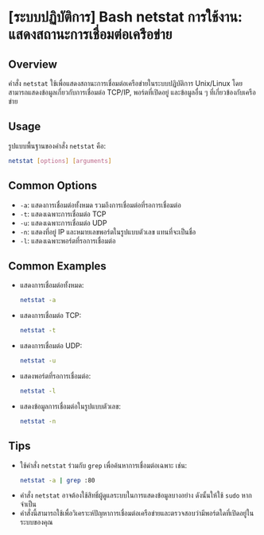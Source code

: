 # [ระบบปฏิบัติการ] Bash netstat การใช้งาน: แสดงสถานะการเชื่อมต่อเครือข่าย

## Overview
คำสั่ง `netstat` ใช้เพื่อแสดงสถานะการเชื่อมต่อเครือข่ายในระบบปฏิบัติการ Unix/Linux โดยสามารถแสดงข้อมูลเกี่ยวกับการเชื่อมต่อ TCP/IP, พอร์ตที่เปิดอยู่ และข้อมูลอื่น ๆ ที่เกี่ยวข้องกับเครือข่าย

## Usage
รูปแบบพื้นฐานของคำสั่ง `netstat` คือ:

```bash
netstat [options] [arguments]
```

## Common Options
- `-a`: แสดงการเชื่อมต่อทั้งหมด รวมถึงการเชื่อมต่อที่รอการเชื่อมต่อ
- `-t`: แสดงเฉพาะการเชื่อมต่อ TCP
- `-u`: แสดงเฉพาะการเชื่อมต่อ UDP
- `-n`: แสดงที่อยู่ IP และหมายเลขพอร์ตในรูปแบบตัวเลข แทนที่จะเป็นชื่อ
- `-l`: แสดงเฉพาะพอร์ตที่รอการเชื่อมต่อ

## Common Examples
- แสดงการเชื่อมต่อทั้งหมด:
  ```bash
  netstat -a
  ```

- แสดงการเชื่อมต่อ TCP:
  ```bash
  netstat -t
  ```

- แสดงการเชื่อมต่อ UDP:
  ```bash
  netstat -u
  ```

- แสดงพอร์ตที่รอการเชื่อมต่อ:
  ```bash
  netstat -l
  ```

- แสดงข้อมูลการเชื่อมต่อในรูปแบบตัวเลข:
  ```bash
  netstat -n
  ```

## Tips
- ใช้คำสั่ง `netstat` ร่วมกับ `grep` เพื่อค้นหาการเชื่อมต่อเฉพาะ เช่น:
  ```bash
  netstat -a | grep :80
  ```
- คำสั่ง `netstat` อาจต้องใช้สิทธิ์ผู้ดูแลระบบในการแสดงข้อมูลบางอย่าง ดังนั้นให้ใช้ `sudo` หากจำเป็น
- คำสั่งนี้สามารถใช้เพื่อวิเคราะห์ปัญหาการเชื่อมต่อเครือข่ายและตรวจสอบว่ามีพอร์ตใดที่เปิดอยู่ในระบบของคุณ